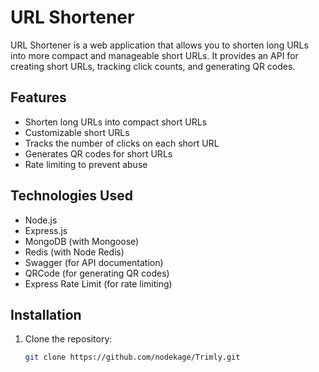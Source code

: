 # URL Shortener

URL Shortener is a web application that allows you to shorten long URLs into more compact and manageable short URLs. It provides an API for creating short URLs, tracking click counts, and generating QR codes.

## Features

- Shorten long URLs into compact short URLs
- Customizable short URLs
- Tracks the number of clicks on each short URL
- Generates QR codes for short URLs
- Rate limiting to prevent abuse

## Technologies Used

- Node.js
- Express.js
- MongoDB (with Mongoose)
- Redis (with Node Redis)
- Swagger (for API documentation)
- QRCode (for generating QR codes)
- Express Rate Limit (for rate limiting)

## Installation

1. Clone the repository:

   ```bash
   git clone https://github.com/nodekage/Trimly.git

